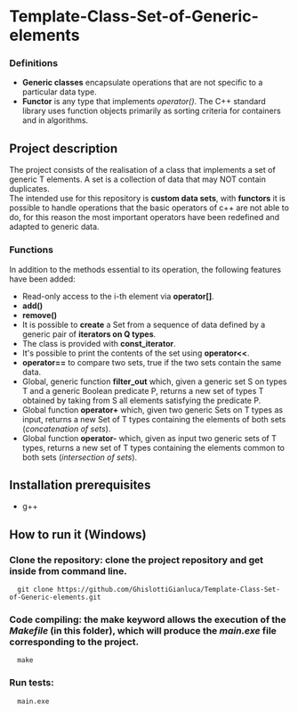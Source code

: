 # Template-Class-Set-of-Generic-elements

### Definitions
* **Generic classes** encapsulate operations that are not specific to a particular data type.
* **Functor** is any type that implements *operator()*. The C++ standard library uses function objects primarily as sorting criteria for containers and in algorithms.

## Project description 
The project consists of the realisation of a class that implements a set of generic T elements. A set is a collection of data that may NOT contain duplicates.<br>
The intended use for this repository is **custom data sets**, with **functors** it is possible to handle operations that the basic operators of c++ are not able to do, for this reason the most important operators have been redefined and adapted to generic data.


### Functions
In addition to the methods essential to its operation, the following features have been added: 
* Read-only access to the i-th element via **operator[]**.
* **add()**
* **remove()**
* It is possible to **create** a Set from a sequence of data defined by a generic pair of **iterators on Q types**.
* The class is provided with **const_iterator**.
* It's possible to print the contents of the set using **operator<<**.
* **operator==** to compare two sets, true if the two sets contain the same data.
* Global, generic function **filter_out** which, given a generic set S on types T and a generic Boolean predicate P, returns a new set of types T obtained by taking from S all elements satisfying the predicate P.
* Global function **operator+** which, given two generic Sets on T types as input, returns a new Set of T types containing the elements of both sets (*concatenation of sets*).
* Global function **operator-** which, given as input two generic sets of T types, returns a new set of T types containing the elements common to both sets (*intersection of sets*).



## Installation prerequisites

* g++

## How to run it (Windows)

### **Clone the repository**: clone the project repository and get inside from command line.
      git clone https://github.com/GhislottiGianluca/Template-Class-Set-of-Generic-elements.git

### **Code compiling**: the **make** keyword allows the execution of the *Makefile* (in this folder), which will produce the *main.exe* file corresponding to the project.
      make


### Run tests: 
      main.exe 
      
